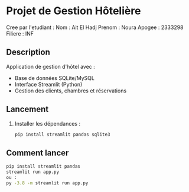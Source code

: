 # Projet de Gestion Hôtelière
Cree par l'etudiant :
Nom : Ait El Hadj
Prenom : Noura
Apogee : 2333298
Filiere : INF
## Description
Application de gestion d'hôtel avec :
- Base de données SQLite/MySQL
- Interface Streamlit (Python)
- Gestion des clients, chambres et réservations

## Lancement
1. Installer les dépendances :
   ```bash
   pip install streamlit pandas sqlite3

## Comment lancer
```bash
pip install streamlit pandas
streamlit run app.py
ou : 
py -3.8 -m streamlit run app.py

